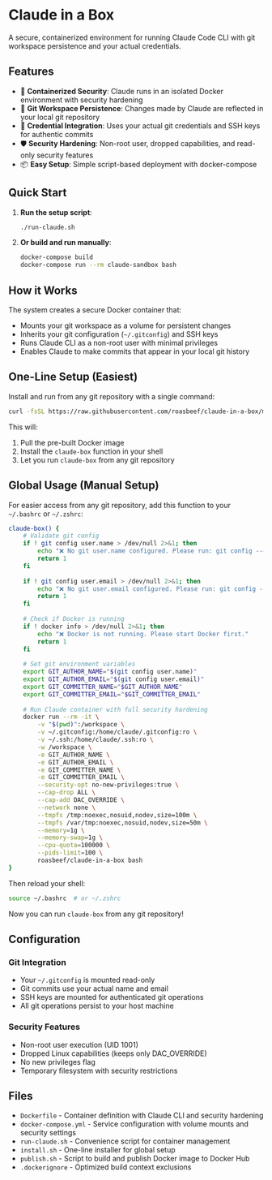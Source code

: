 # Claude in a Box

A secure, containerized environment for running Claude Code CLI with git workspace persistence and your actual credentials.

## Features

- 🐳 **Containerized Security**: Claude runs in an isolated Docker environment with security hardening
- 🔄 **Git Workspace Persistence**: Changes made by Claude are reflected in your local git repository
- 🔑 **Credential Integration**: Uses your actual git credentials and SSH keys for authentic commits
- 🛡️ **Security Hardening**: Non-root user, dropped capabilities, and read-only security features
- 📦 **Easy Setup**: Simple script-based deployment with docker-compose

## Quick Start

1. **Run the setup script**:
   ```bash
   ./run-claude.sh
   ```

2. **Or build and run manually**:
   ```bash
   docker-compose build
   docker-compose run --rm claude-sandbox bash
   ```

## How it Works

The system creates a secure Docker container that:

- Mounts your git workspace as a volume for persistent changes
- Inherits your git configuration (`~/.gitconfig`) and SSH keys
- Runs Claude CLI as a non-root user with minimal privileges
- Enables Claude to make commits that appear in your local git history

## One-Line Setup (Easiest)

Install and run from any git repository with a single command:

```bash
curl -fsSL https://raw.githubusercontent.com/roasbeef/claude-in-a-box/main/install.sh | bash
```

This will:
1. Pull the pre-built Docker image
2. Install the `claude-box` function in your shell
3. Let you run `claude-box` from any git repository

## Global Usage (Manual Setup)

For easier access from any git repository, add this function to your `~/.bashrc` or `~/.zshrc`:

```bash
claude-box() {
    # Validate git config
    if ! git config user.name > /dev/null 2>&1; then
        echo "❌ No git user.name configured. Please run: git config --global user.name 'Your Name'"
        return 1
    fi
    
    if ! git config user.email > /dev/null 2>&1; then
        echo "❌ No git user.email configured. Please run: git config --global user.email 'your@email.com'"
        return 1
    fi
    
    # Check if Docker is running
    if ! docker info > /dev/null 2>&1; then
        echo "❌ Docker is not running. Please start Docker first."
        return 1
    fi
    
    # Set git environment variables
    export GIT_AUTHOR_NAME="$(git config user.name)"
    export GIT_AUTHOR_EMAIL="$(git config user.email)"
    export GIT_COMMITTER_NAME="$GIT_AUTHOR_NAME"
    export GIT_COMMITTER_EMAIL="$GIT_COMMITTER_EMAIL"
    
    # Run Claude container with full security hardening
    docker run --rm -it \
        -v "$(pwd)":/workspace \
        -v ~/.gitconfig:/home/claude/.gitconfig:ro \
        -v ~/.ssh:/home/claude/.ssh:ro \
        -w /workspace \
        -e GIT_AUTHOR_NAME \
        -e GIT_AUTHOR_EMAIL \
        -e GIT_COMMITTER_NAME \
        -e GIT_COMMITTER_EMAIL \
        --security-opt no-new-privileges:true \
        --cap-drop ALL \
        --cap-add DAC_OVERRIDE \
        --network none \
        --tmpfs /tmp:noexec,nosuid,nodev,size=100m \
        --tmpfs /var/tmp:noexec,nosuid,nodev,size=50m \
        --memory=1g \
        --memory-swap=1g \
        --cpu-quota=100000 \
        --pids-limit=100 \
        roasbeef/claude-in-a-box bash
}
```

Then reload your shell:
```bash
source ~/.bashrc  # or ~/.zshrc
```

Now you can run `claude-box` from any git repository!

## Configuration

### Git Integration
- Your `~/.gitconfig` is mounted read-only
- Git commits use your actual name and email
- SSH keys are mounted for authenticated git operations
- All git operations persist to your host machine

### Security Features
- Non-root user execution (UID 1001)
- Dropped Linux capabilities (keeps only DAC_OVERRIDE)
- No new privileges flag
- Temporary filesystem with security restrictions

## Files

- `Dockerfile` - Container definition with Claude CLI and security hardening
- `docker-compose.yml` - Service configuration with volume mounts and security settings
- `run-claude.sh` - Convenience script for container management
- `install.sh` - One-line installer for global setup
- `publish.sh` - Script to build and publish Docker image to Docker Hub
- `.dockerignore` - Optimized build context exclusions
